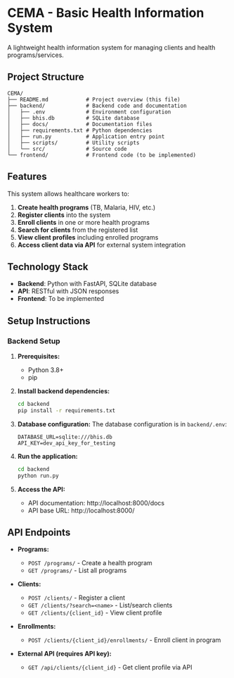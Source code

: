 # CEMA - Basic Health Information System

A lightweight health information system for managing clients and health programs/services.

## Project Structure

```
CEMA/
├── README.md            # Project overview (this file)
├── backend/             # Backend code and documentation
│   ├── .env             # Environment configuration
│   ├── bhis.db          # SQLite database
│   ├── docs/            # Documentation files
│   ├── requirements.txt # Python dependencies
│   ├── run.py           # Application entry point
│   ├── scripts/         # Utility scripts
│   └── src/             # Source code
└── frontend/            # Frontend code (to be implemented)
```

## Features

This system allows healthcare workers to:

1. **Create health programs** (TB, Malaria, HIV, etc.)
2. **Register clients** into the system
3. **Enroll clients** in one or more health programs
4. **Search for clients** from the registered list
5. **View client profiles** including enrolled programs
6. **Access client data via API** for external system integration

## Technology Stack

- **Backend**: Python with FastAPI, SQLite database
- **API**: RESTful with JSON responses
- **Frontend**: To be implemented

## Setup Instructions

### Backend Setup

1. **Prerequisites:**
   - Python 3.8+
   - pip

2. **Install backend dependencies:**
   ```bash
   cd backend
   pip install -r requirements.txt
   ```

3. **Database configuration:**
   The database configuration is in `backend/.env`:
   ```
   DATABASE_URL=sqlite:///bhis.db
   API_KEY=dev_api_key_for_testing
   ```

4. **Run the application:**
   ```bash
   cd backend
   python run.py
   ```

5. **Access the API:**
   - API documentation: http://localhost:8000/docs
   - API base URL: http://localhost:8000/

## API Endpoints

- **Programs:**
  - `POST /programs/` - Create a health program
  - `GET /programs/` - List all programs

- **Clients:**
  - `POST /clients/` - Register a client
  - `GET /clients/?search=<name>` - List/search clients
  - `GET /clients/{client_id}` - View client profile

- **Enrollments:**
  - `POST /clients/{client_id}/enrollments/` - Enroll client in program

- **External API (requires API key):**
  - `GET /api/clients/{client_id}` - Get client profile via API